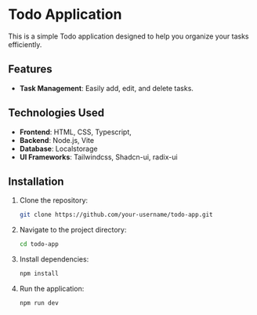 # Todo Application

This is a simple Todo application designed to help you organize your tasks efficiently.

## Features

- **Task Management**: Easily add, edit, and delete tasks.

## Technologies Used

- **Frontend**: HTML, CSS, Typescript,
- **Backend**: Node.js, Vite
- **Database**: Localstorage
- **UI Frameworks**: Tailwindcss,  Shadcn-ui,  radix-ui

## Installation

1. Clone the repository:

    ```bash
    git clone https://github.com/your-username/todo-app.git
    ```

2. Navigate to the project directory:

    ```bash
    cd todo-app
    ```

3. Install dependencies:

    ```bash
    npm install
    ```

5. Run the application:

    ```bash
    npm run dev
    ```

